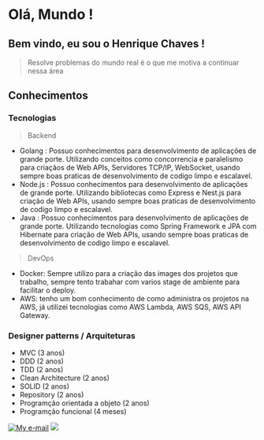 # Olá, Mundo ! 

## Bem vindo, eu sou o Henrique Chaves !

> Resolve problemas do mundo real é o que me motiva a continuar nessa área

## Conhecimentos

### Tecnologias
> Backend
- Golang : Possuo conhecimentos para desenvolvimento de aplicações de grande porte. Utilizando conceitos como concorrencia e paralelismo para criaçãos de Web APIs, Servidores TCP/IP, WebSocket, usando sempre boas praticas de desenvolvimento de codigo limpo e escalavel. 
- Node.js : Possuo conhecimentos para desenvolvimento de aplicações de grande porte. Utilizando bibliotecas como Express e Nest.js para criação de Web APIs, usando sempre boas praticas de desenvolvimento de codigo limpo e escalavel. 
- Java : Possuo conhecimentos para desenvolvimento de aplicações de grande porte. Utilizando tecnologias como Spring Framework e JPA com Hibernate para criação de Web APIs, usando sempre boas praticas de desenvolvimento de codigo limpo e escalavel. 

> DevOps

- Docker: Sempre utilizo para a criação das images dos projetos que trabalho, sempre tento trabahar com varios stage de ambiente para facilitar o deploy.
- AWS: tenho um bom conhecimento de como administra os projetos na AWS, já utilizei tecnologias como AWS Lambda, AWS SQS, AWS API Gateway.

### Designer patterns / Arquiteturas  

- MVC (3 anos) 
- DDD (2 anos)
- TDD (2 anos)
- Clean Architecture (2 anos)
- SOLID (2 anos)
- Repository (2 anos)
- Programção orientada a objeto (2 anos)
- Programção funcional (4 meses) 

<div> 
  <a href="mailto:henriquechaves.jobs@gmail.com 
">
    <img src="https://custom-icon-badges.demolab.com/badge/e%E2%80%93mail-0078D4.svg?logo=maildotru&logoColor=white&style=for-the-badge"
      alt="My e-mail"/></a>
  <a href="https://www.linkedin.com/in/developer-henrique-chaves/" target="_blank"><img src="https://img.shields.io/badge/-LinkedIn-%230077B5?style=for-the-badge&logo=linkedin&logoColor=white"></a> 

</div>
